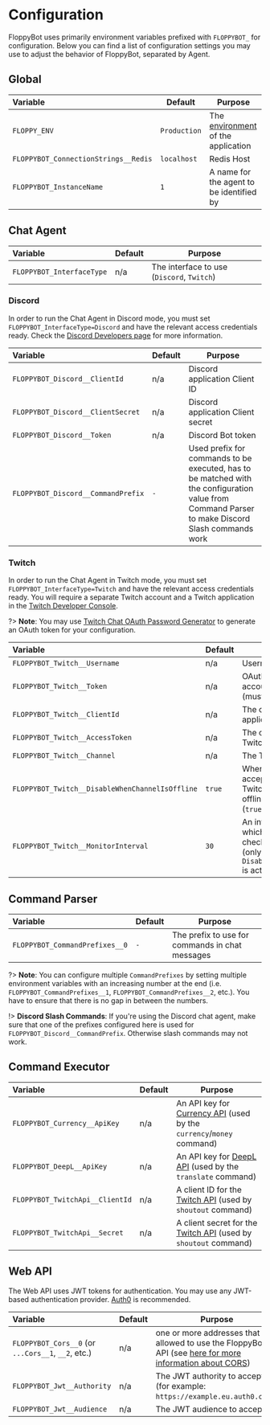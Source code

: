 # Configuration

FloppyBot uses primarily environment variables prefixed with `FLOPPYBOT_` for configuration. Below you can find a list
of configuration settings you may use to adjust the behavior of FloppyBot, separated by Agent.

## Global

| Variable                             | Default      | Purpose                                          |
|:-------------------------------------|--------------|--------------------------------------------------|
| `FLOPPY_ENV`                         | `Production` | The [environment][dotnet-env] of the application |
| `FLOPPYBOT_ConnectionStrings__Redis` | `localhost`  | Redis Host                                       |
| `FLOPPYBOT_InstanceName`             | `1`          | A name for the agent to be identified by         |

[dotnet-env]: https://learn.microsoft.com/en-us/aspnet/core/fundamentals/environments?view=aspnetcore-7.0

## Chat Agent

| Variable                  | Default | Purpose                                    |
|:--------------------------|---------|--------------------------------------------|
| `FLOPPYBOT_InterfaceType` | n/a     | The interface to use (`Discord`, `Twitch`) |

### Discord

In order to run the Chat Agent in Discord mode, you must set `FLOPPYBOT_InterfaceType=Discord` and have the relevant
access credentials ready. Check the [Discord Developers page][discord-dev] for more information.

| Variable                           | Default | Purpose                                                                                                                                         |
|:-----------------------------------|---------|-------------------------------------------------------------------------------------------------------------------------------------------------|
| `FLOPPYBOT_Discord__ClientId`      | n/a     | Discord application Client ID                                                                                                                   |
| `FLOPPYBOT_Discord__ClientSecret`  | n/a     | Discord application Client secret                                                                                                               |
| `FLOPPYBOT_Discord__Token`         | n/a     | Discord Bot token                                                                                                                               |
| `FLOPPYBOT_Discord__CommandPrefix` | `-`     | Used prefix for commands to be executed, has to be matched with the configuration value from Command Parser to make Discord Slash commands work |

[discord-dev]: https://discord.com/developers

### Twitch

In order to run the Chat Agent in Twitch mode, you must set `FLOPPYBOT_InterfaceType=Twitch` and have the relevant
access credentials ready. You will require a separate Twitch account and a Twitch application in
the [Twitch Developer Console][twitch-dev].

?> **Note**: You may use [Twitch Chat OAuth Password Generator][twitch-oauth-pw-gen] to generate an OAuth token for your
configuration.

| Variable                                        | Default | Purpose                                                                                                                                      |
|:------------------------------------------------|---------|----------------------------------------------------------------------------------------------------------------------------------------------|
| `FLOPPYBOT_Twitch__Username`                    | n/a     | Username of the bot account                                                                                                                  |
| `FLOPPYBOT_Twitch__Token`                       | n/a     | OAuth token of the bot account to join Twitch chat (must start with `oauth:`)                                                                |
| `FLOPPYBOT_Twitch__ClientId`                    | n/a     | The client ID for the Twitch application                                                                                                     |
| `FLOPPYBOT_Twitch__AccessToken`                 | n/a     | The client token for the Twitch application                                                                                                  |
| `FLOPPYBOT_Twitch__Channel`                     | n/a     | The Twitch channel to join                                                                                                                   |
| `FLOPPYBOT_Twitch__DisableWhenChannelIsOffline` | `true`  | When enabled, will not accept any messages from Twitch chat, if the channel is offline (i.e. not streaming) (`true`, `false`)                |
| `FLOPPYBOT_Twitch__MonitorInterval`             | `30`    | An interval in seconds, in which the channel is checked for stream activity (only has an effect, if `DisableWhenChannelIsOffline` is active) |

[twitch-dev]: https://dev.twitch.tv/console/apps

[twitch-oauth-pw-gen]: https://twitchapps.com/tmi/

## Command Parser

| Variable                       | Default | Purpose                                         |
|:-------------------------------|---------|-------------------------------------------------|
| `FLOPPYBOT_CommandPrefixes__0` | `-`     | The prefix to use for commands in chat messages |

?> **Note**: You can configure multiple `CommandPrefixes` by setting multiple environment variables with an increasing
number at the end (i.e. `FLOPPYBOT_CommandPrefixes__1`, `FLOPPYBOT_CommandPrefixes__2`, etc.). You have to ensure that
there is no gap in between the numbers.

!> **Discord Slash Commands**: If you're using the Discord chat agent, make sure that one of the prefixes configured
here is used for `FLOPPYBOT_Discord__CommandPrefix`. Otherwise slash commands may not work.

## Command Executor

| Variable                        | Default | Purpose                                                                              |
|:--------------------------------|---------|--------------------------------------------------------------------------------------|
| `FLOPPYBOT_Currency__ApiKey`    | n/a     | An API key for [Currency API][currency-api] (used by the `currency`/`money` command) |
| `FLOPPYBOT_DeepL__ApiKey`       | n/a     | An API key for [DeepL API][deepl-api] (used by the `translate` command)              |
| `FLOPPYBOT_TwitchApi__ClientId` | n/a     | A client ID for the [Twitch API][twitch-dev] (used by `shoutout` command)            |
| `FLOPPYBOT_TwitchApi__Secret`   | n/a     | A client secret for the [Twitch API][twitch-dev] (used by `shoutout` command)        |

[currency-api]: https://www.currencyconverterapi.com/

[deepl-api]: https://www.deepl.com/pro-api?cta=header-pro-api

## Web API

The Web API uses JWT tokens for authentication. You may use any JWT-based authentication provider. [Auth0][auth0] is
recommended.

| Variable                                           | Default | Purpose                                                                                                            |
|:---------------------------------------------------|---------|--------------------------------------------------------------------------------------------------------------------|
| `FLOPPYBOT_Cors__0` (or `...Cors__1`, `__2`, etc.) | n/a     | one or more addresses that are allowed to use the FloppyBot API (see [here for more information about CORS][cors]) |
| `FLOPPYBOT_Jwt__Authority`                         | n/a     | The JWT authority to accept (for example: `https://example.eu.auth0.com/`)                                         |
| `FLOPPYBOT_Jwt__Audience`                          | n/a     | The JWT audience to accept                                                                                         |

[auth0]: https://auth0.com/

[cors]: https://en.wikipedia.org/wiki/Cross-origin_resource_sharing
